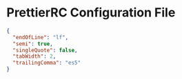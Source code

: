 # PrettierRC Configuration File

```json
{
  "endOfLine": "lf",
  "semi": true,
  "singleQuote": false,
  "tabWidth": 2,
  "trailingComma": "es5"
}
```


